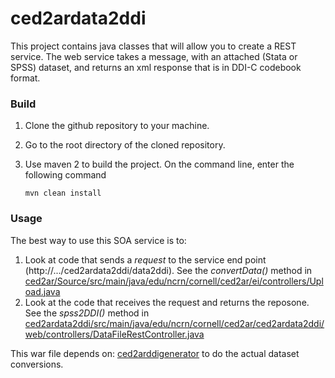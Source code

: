 # ced2ardata2ddi
This project contains java classes that will allow you to create a REST service.  The web service takes a message, with an attached (Stata or SPSS) dataset, and returns an xml response that is in DDI-C codebook format.

### Build

1. Clone the github repository to your machine.
2. Go to the root directory of the cloned repository.
3. Use maven 2 to build the project. On the command line, enter the following command

   ```mvn clean install```  

### Usage 

The best way to use this SOA service is to:
1. Look at code that sends a _request_ to the service end point (http://.../ced2ardata2ddi/data2ddi). See the _convertData()_ method in [ced2ar/Source/src/main/java/edu/ncrn/cornell/ced2ar/ei/controllers/Upload.java](https://github.com/ncrncornell/ced2ar/blob/master/Source/src/main/java/edu/ncrn/cornell/ced2ar/ei/controllers/Upload.java)
2. Look at the code that receives the request and returns the reposone.  See the _spss2DDI()_ method in [ced2ardata2ddi/src/main/java/edu/ncrn/cornell/ced2ar/ced2ardata2ddi/web/controllers/DataFileRestController.java](https://github.com/ncrncornell/ced2ardata2ddi/blob/master/src/main/java/edu/ncrn/cornell/ced2ar/ced2ardata2ddi/web/controllers/DataFileRestController.java)

This war file depends on: [ced2arddigenerator](https://github.com/ncrncornell/ced2arddigenerator) to do the actual dataset conversions.
